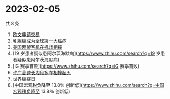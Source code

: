 # 2023-02-05

共 8 条

<!-- BEGIN -->
<!-- 最后更新时间 Sun Feb 05 2023 10:15:07 GMT+0800 (China Standard Time) -->

1. [欧文申请交易](https://www.zhihu.com/search?q=欧文申请交易)
1. [乳腺癌成为全球第一大癌症](https://www.zhihu.com/search?q=乳腺癌成为全球第一大癌症)
1. [美国两架客机在机场相撞](https://www.zhihu.com/search?q=美国两架客机在机场相撞)
1. [19 岁患者疑似患阿尔茨海默病](https://www.zhihu.com/search?q=19
   岁患者疑似患阿尔茨海默病)
1. [iG 赛季首败](https://www.zhihu.com/search?q=iG 赛季首败)
1. [许广高速长湘段多车相撞起火](https://www.zhihu.com/search?q=许广高速长湘段多车相撞起火)
1. [世界癌症日](https://www.zhihu.com/search?q=世界癌症日)
1. [中国宏观税负降至 13.8％
   创新低](https://www.zhihu.com/search?q=中国宏观税负降至 13.8％ 创新低)

<!-- END -->
